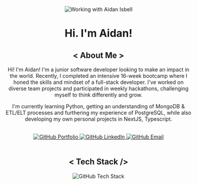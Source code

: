 <div align="center"><img src="https://github.com/user-attachments/assets/1a0dacf7-d8a5-4e53-9d7d-e0aecc0a4811" alt="Working with Aidan Isbell"/></div>

<h1 align="center">Hi. I'm Aidan!</h1>

<h2 align="center" text-decoration="none"><span color="#0095e6">&lt;</span> About Me <span color="#0095e6">&gt;</span></h2>
<p align="center" text-decoration="none">Hi! I'm Aidan! I'm a junior software developer looking to make an impact in the world. Recently, I completed an intensive 16-week bootcamp where I honed the skills and mindset of a full-stack developer. I've worked on diverse team projects and participated in weekly hackathons, challenging myself to think differently and grow.</p>
<p align="center" text-decoration="none">I'm currently learning Python, getting an understanding of MongoDB & ETL/ELT processes and furthering my experience of PostgreSQL, while also developing my own personal projects in NextJS, Typescript.</p>
<br />
<div align="center" text-decoration="none">
  <a href="https://aidanisbell.com/">
    <img src="https://github.com/user-attachments/assets/ee42a441-9039-45a2-bf6b-b53ac010350f" alt="GitHub Portfolio" />
  </a>
  <a href="https://www.linkedin.com/in/aidan-isbell-54116420a/"> 
    <img src="https://github.com/user-attachments/assets/099132bc-9117-4cc6-9ba8-bda59322f581" alt="GitHub LinkedIn" />
  </a>
  <a href="mailto:githubcontact@aidanisbell.com">
    <img src="https://github.com/user-attachments/assets/a465ab93-a581-4987-94ed-45e335dc14c5" alt="GitHub Email" />
  </a>
</div>
<br />
<h2 align="center">&lt; Tech Stack /&gt;</h2>
  
<div align="center">
  <img src="https://github.com/user-attachments/assets/ce07722a-1074-440a-b7e5-f2f9efd0df36" alt="GitHub Tech Stack" />
</div>

<!--
**IOLV/IOLV** is a ✨ _special_ ✨ repository because its `README.md` (this file) appears on your GitHub profile.

Here are some ideas to get you started:

- 🔭 I’m currently working on ...
- 🌱 I’m currently learning ...
- 👯 I’m looking to collaborate on ...
- 🤔 I’m looking for help with ...
- 💬 Ask me about ...

- 📫 How to reach me: ...
- 😄 Pronouns: ...
- ⚡ Fun fact: ...
-->

